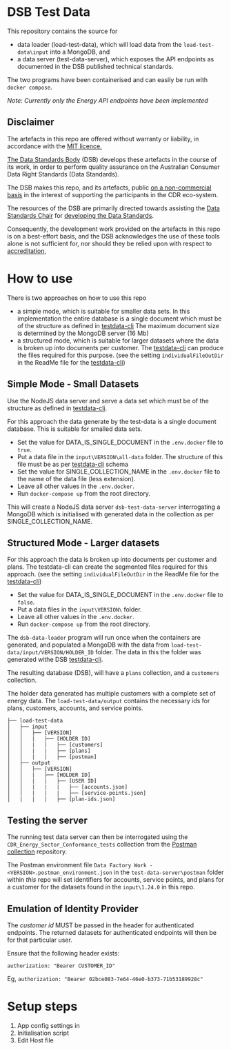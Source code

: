 
# DSB Test Data

This repository contains the source for

- data loader (load-test-data), which will load data from the `load-test-data\input` into a MongoDB, and 
- a data server (test-data-server), which exposes the API endpoints as documented in the DSB published technical standards.

The two programs have been containerised and can easily be run with `docker compose`.

*Note: Currently only the Energy API endpoints have been implemented*

## Disclaimer

The artefacts in this repo are offered without warranty or liability, in accordance with the [MIT licence.](https://github.com/ConsumerDataStandardsAustralia/java-artefacts/blob/master/LICENSE)

[The Data Standards Body](https://www.csiro.au/en/News/News-releases/2018/Data61-appointed-to-Data-Standards-Body-role)
(DSB) develops these artefacts in the course of its work, in order to perform quality assurance on the Australian Consumer Data Right Standards (Data Standards).

The DSB makes this repo, and its artefacts, public [on a non-commercial basis](https://github.com/ConsumerDataStandardsAustralia/java-artefacts/blob/master/LICENSE)
in the interest of supporting the participants in the CDR eco-system.

The resources of the DSB are primarily directed towards assisting the [Data Standards Chair](https://consumerdatastandards.gov.au/about/)
for [developing the Data Standards](https://github.com/ConsumerDataStandardsAustralia/standards).

Consequently, the development work provided on the artefacts in this repo is on a best-effort basis,
and the DSB acknowledges the use of these tools alone is not sufficient for, nor should they be relied upon
with respect to [accreditation](https://www.accc.gov.au/focus-areas/consumer-data-right-cdr-0/cdr-draft-accreditation-guidelines),

# How to use

There is two approaches on how to use this repo

- a simple mode, which is suitable for smaller data sets. In this implementation the entire database is a single document which must be of the structure as defined in [testdata-cli](https://github.com/ConsumerDataStandardsAustralia/testdata-cli)
The maximum document size is determined by the MongoDB server (16 Mb)
- a structured mode, which is suitable for larger datasets where the data is broken up into documents per customer. 
The [testdata-cli](https://github.com/ConsumerDataStandardsAustralia/testdata-cli) can produce the files required for this purpose. (see the setting `individualFileOutDir` in the ReadMe file for the [testdata-cli](https://github.com/ConsumerDataStandardsAustralia/testdata-cli))

## Simple Mode - Small Datasets
Use the NodeJS data server and serve a data set which must be of the structure as defined in [testdata-cli](https://github.com/ConsumerDataStandardsAustralia/testdata-cli).

For this approach the data generate by the test-data is a single document database.
This is suitable for smalled data sets.

- Set the value for DATA_IS_SINGLE_DOCUMENT in the `.env.docker` file to `true`.
- Put a data file in the `input\VERSION\all-data` folder. The structure of this file must be as per [testdata-cli](https://github.com/ConsumerDataStandardsAustralia/testdata-cli) schema
- Set the value for SINGLE_COLLECTION_NAME in the `.env.docker` file to the name of the data file (less extension).
- Leave all other values in the `.env.docker`.
- Run `docker-compose up` from the root directory.

This will create a NodeJS data server `dsb-test-data-server` interrogating a MongoDB which is initialised with generated data in the collection as per SINGLE_COLLECTION_NAME.

## Structured Mode - Larger datasets

For this approach the data is broken up into documents per customer and plans. The testdata-cli can create the segmented files required for this approach. (see the setting `individualFileOutDir` in the ReadMe file for the [testdata-cli](https://github.com/ConsumerDataStandardsAustralia/testdata-cli))

- Set the value for DATA_IS_SINGLE_DOCUMENT in the `.env.docker` file to `false`.
- Put a data files in the `input\VERSION\` folder. 
- Leave all other values in the `.env.docker`.
- Run `docker-compose up` from the root directory.

The `dsb-data-loader` program will run once when the containers are generated, and populated a MongoDB
with the data from `load-test-data/input/VERSION/HOLDER_ID` folder.
The data in this the folder was generated withe DSB [testdata-cli](https://github.com/ConsumerDataStandardsAustralia/testdata-cli).

The resulting database (DSB), will have a `plans` collection, and a `customers` collection.

The holder data generated has multiple customers with a complete set of energy data.
The `load-test-data/output` contains the necessary ids for plans, customers, accounts, and service points.

```
├── load-test-data
│   ├── input
│   │   ├── [VERSION]
│   │   |   ├── [HOLDER ID]
│   │   |   |   ├── [customers]
│   │   |   |   ├── [plans]
│   │   |   |   ├── [postman]
│   ├── output
│   │   ├── [VERSION]
│   │   |   ├── [HOLDER ID]
│   │   |   |   ├── [USER ID]
│   │   |   |   |   ├── [accounts.json]
│   │   |   |   |   ├── [service-points.json]
│   |   |   |   ├── [plan-ids.json]
```

## Testing the server

The running test data server can then be interrogated using the `CDR_Energy_Sector_Conformance_tests` collection
from the [Postman collection](https://github.com/ConsumerDataStandardsAustralia/dsb-postman) repository.

The Postman environment file `Data Factory Work - <VERSION>.postman_environment.json` in the `test-data-server\postman` folder within *this* repo will set identifiers for accounts, service points, and plans for a customer for the datasets found in the `input\1.24.0` in this repo.

## Emulation of Identity Provider

The  *customer id*  MUST be passed in the header for authenticated endpoints.
The returned datasets for authenticated endpoints will then be for that particular user.

Ensure that the following header exists:

`authorization: "Bearer CUSTOMER_ID"`

Eg, `authorization: "Bearer 02bce083-7e64-46e0-b373-71b53189928c"`

# Setup steps

1. App config settings in 
2. Initialisation script
3. Edit Host file